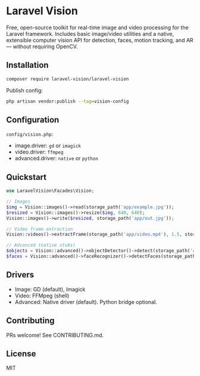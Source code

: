 # Laravel Vision

Free, open-source toolkit for real-time image and video processing for the Laravel framework. Includes basic image/video utilities and a native, extensible computer vision API for detection, faces, motion tracking, and AR — without requiring OpenCV.

## Installation

```bash
composer require laravel-vision/laravel-vision
```

Publish config:

```bash
php artisan vendor:publish --tag=vision-config
```

## Configuration

`config/vision.php`:

- image.driver: `gd` or `imagick`
- video.driver: `ffmpeg`
- advanced.driver: `native` or `python`

## Quickstart

```php
use LaravelVision\Facades\Vision;

// Images
$img = Vision::images()->read(storage_path('app/example.jpg'));
$resized = Vision::images()->resize($img, 640, 640);
Vision::images()->write($resized, storage_path('app/out.jpg'));

// Video frame extraction
Vision::videos()->extractFrame(storage_path('app/video.mp4'), 1.5, storage_path('app/frame.jpg'));

// Advanced (native stubs)
$objects = Vision::advanced()->objectDetector()->detect(storage_path('app/out.jpg'));
$faces = Vision::advanced()->faceRecognizer()->detectFaces(storage_path('app/out.jpg'));
```

## Drivers

- Image: GD (default), Imagick
- Video: FFMpeg (shell)
- Advanced: Native driver (default). Python bridge optional.

## Contributing

PRs welcome! See CONTRIBUTING.md.

## License

MIT
